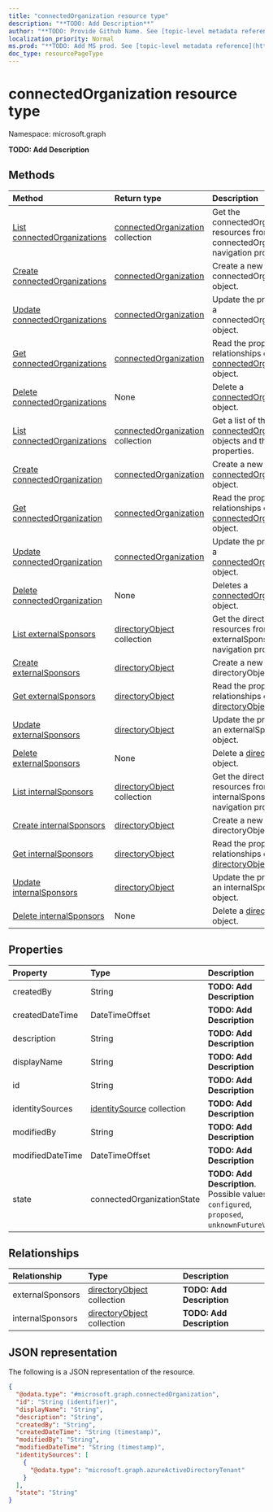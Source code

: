```yaml
---
title: "connectedOrganization resource type"
description: "**TODO: Add Description**"
author: "**TODO: Provide Github Name. See [topic-level metadata reference](https://msgo.azurewebsites.net/add/document/guidelines/metadata.html#topic-level-metadata)**"
localization_priority: Normal
ms.prod: "**TODO: Add MS prod. See [topic-level metadata reference](https://msgo.azurewebsites.net/add/document/guidelines/metadata.html#topic-level-metadata)**"
doc_type: resourcePageType
---
```


# connectedOrganization resource type

Namespace: microsoft.graph

**TODO: Add Description**

## Methods
|Method|Return type|Description|
|:---|:---|:---|
|[List connectedOrganizations](../api/entitlementmanagement-list-connectedorganizations.md)|[connectedOrganization](../resources/connectedorganization.md) collection|Get the connectedOrganization resources from the connectedOrganizations navigation property.|
|[Create connectedOrganizations](../api/entitlementmanagement-post-connectedorganizations.md)|[connectedOrganization](../resources/connectedorganization.md)|Create a new connectedOrganization object.|
|[Update connectedOrganizations](../api/entitlementmanagement-update-connectedorganizations.md)|[connectedOrganization](../resources/connectedorganization.md)|Update the properties of a connectedOrganizations object.|
|[Get connectedOrganizations](../api/entitlementmanagement-get-connectedorganization.md)|[connectedOrganization](../resources/connectedorganization.md)|Read the properties and relationships of a [connectedOrganization](../resources/connectedorganization.md) object.|
|[Delete connectedOrganizations](../api/entitlementmanagement-delete-connectedorganizations.md)|None|Delete a [connectedOrganization](../resources/connectedorganization.md) object.|
|[List connectedOrganizations](../api/connectedorganization-list.md)|[connectedOrganization](../resources/connectedorganization.md) collection|Get a list of the [connectedOrganization](../resources/connectedorganization.md) objects and their properties.|
|[Create connectedOrganization](../api/connectedorganization-create.md)|[connectedOrganization](../resources/connectedorganization.md)|Create a new [connectedOrganization](../resources/connectedorganization.md) object.|
|[Get connectedOrganization](../api/connectedorganization-get.md)|[connectedOrganization](../resources/connectedorganization.md)|Read the properties and relationships of a [connectedOrganization](../resources/connectedorganization.md) object.|
|[Update connectedOrganization](../api/connectedorganization-update.md)|[connectedOrganization](../resources/connectedorganization.md)|Update the properties of a [connectedOrganization](../resources/connectedorganization.md) object.|
|[Delete connectedOrganization](../api/connectedorganization-delete.md)|None|Deletes a [connectedOrganization](../resources/connectedorganization.md) object.|
|[List externalSponsors](../api/connectedorganization-list-externalsponsors.md)|[directoryObject](../resources/directoryobject.md) collection|Get the directoryObject resources from the externalSponsors navigation property.|
|[Create externalSponsors](../api/connectedorganization-post-externalsponsors.md)|[directoryObject](../resources/directoryobject.md)|Create a new directoryObject object.|
|[Get externalSponsors](../api/connectedorganization-get-directoryobject.md)|[directoryObject](../resources/directoryobject.md)|Read the properties and relationships of a [directoryObject](../resources/directoryobject.md) object.|
|[Update externalSponsors](../api/connectedorganization-update-externalsponsors.md)|[directoryObject](../resources/directoryobject.md)|Update the properties of an externalSponsors object.|
|[Delete externalSponsors](../api/connectedorganization-delete-externalsponsors.md)|None|Delete a [directoryObject](../resources/directoryobject.md) object.|
|[List internalSponsors](../api/connectedorganization-list-internalsponsors.md)|[directoryObject](../resources/directoryobject.md) collection|Get the directoryObject resources from the internalSponsors navigation property.|
|[Create internalSponsors](../api/connectedorganization-post-internalsponsors.md)|[directoryObject](../resources/directoryobject.md)|Create a new directoryObject object.|
|[Get internalSponsors](../api/connectedorganization-get-directoryobject.md)|[directoryObject](../resources/directoryobject.md)|Read the properties and relationships of a [directoryObject](../resources/directoryobject.md) object.|
|[Update internalSponsors](../api/connectedorganization-update-internalsponsors.md)|[directoryObject](../resources/directoryobject.md)|Update the properties of an internalSponsors object.|
|[Delete internalSponsors](../api/connectedorganization-delete-internalsponsors.md)|None|Delete a [directoryObject](../resources/directoryobject.md) object.|

## Properties
|Property|Type|Description|
|:---|:---|:---|
|createdBy|String|**TODO: Add Description**|
|createdDateTime|DateTimeOffset|**TODO: Add Description**|
|description|String|**TODO: Add Description**|
|displayName|String|**TODO: Add Description**|
|id|String|**TODO: Add Description**|
|identitySources|[identitySource](../resources/identitysource.md) collection|**TODO: Add Description**|
|modifiedBy|String|**TODO: Add Description**|
|modifiedDateTime|DateTimeOffset|**TODO: Add Description**|
|state|connectedOrganizationState|**TODO: Add Description**. Possible values are: `configured`, `proposed`, `unknownFutureValue`.|

## Relationships
|Relationship|Type|Description|
|:---|:---|:---|
|externalSponsors|[directoryObject](../resources/directoryobject.md) collection|**TODO: Add Description**|
|internalSponsors|[directoryObject](../resources/directoryobject.md) collection|**TODO: Add Description**|

## JSON representation
The following is a JSON representation of the resource.
<!-- {
  "blockType": "resource",
  "keyProperty": "id",
  "@odata.type": "microsoft.graph.connectedOrganization",
  "baseType": "",
  "openType": false
}
-->
``` json
{
  "@odata.type": "#microsoft.graph.connectedOrganization",
  "id": "String (identifier)",
  "displayName": "String",
  "description": "String",
  "createdBy": "String",
  "createdDateTime": "String (timestamp)",
  "modifiedBy": "String",
  "modifiedDateTime": "String (timestamp)",
  "identitySources": [
    {
      "@odata.type": "microsoft.graph.azureActiveDirectoryTenant"
    }
  ],
  "state": "String"
}
```

